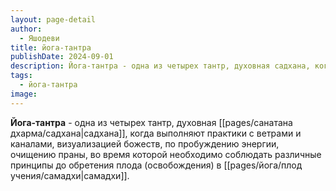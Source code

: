 ```yaml
---
layout: page-detail
author:
  - Яшодеви
title: йога-тантра
publishDate: 2024-09-01
description: Йога-тантра - одна из четырех тантр, духовная садхана, когда выполняют практики с ветрами и каналами, визуализацией божеств, по пробуждению энергии, очищению праны, во время которой необходимо соблюдать различные принципы до обретения плода (освобождения) в самадхи.
tags:
  - йога-тантра
image:
---
```

**Йога-тантра** - одна из четырех тантр, духовная [[pages/санатана дхарма/садхана|садхана]], когда выполняют практики с ветрами и каналами, визуализацией божеств, по пробуждению энергии, очищению праны, во время которой необходимо соблюдать различные принципы до обретения плода (освобождения) в [[pages/йога/плод учения/самадхи|самадхи]].

